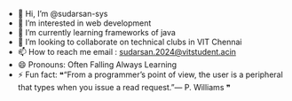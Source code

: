 - 👋 Hi, I’m @sudarsan-sys
- 👀 I’m interested in web development
- 🌱 I’m currently learning frameworks of java
- 💞️ I’m looking to collaborate on technical clubs in VIT Chennai
- 📫 How to reach me email : sudarsan.2024@vitstudent.acin
- 😄 Pronouns: Often Falling Always Learning
- ⚡ Fun fact: ❝“From a programmer’s point of view, the user is a peripheral that types when you issue a read request.”— P. Williams ❞

<!---
sudarsan-sys/sudarsan-sys is a ✨ special ✨ repository because its `README.md` (this file) appears on your GitHub profile.
You can click the Preview link to take a look at your changes.
--->

